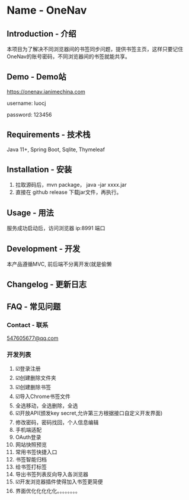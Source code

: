 # Name - OneNav

## Introduction - 介绍
本项目为了解决不同浏览器间的书签同步问题，提供书签主页，这样只要记住OneNav的账号密码，不同浏览器间的书签就能共享。


## Demo - Demo站

https://onenav.ianimechina.com

username: luocj

password: 123456

## Requirements - 技术栈

Java 11+, Spring Boot, Sqlite, Thymeleaf

## Installation - 安装

1. 拉取源码后，mvn package， java -jar xxxx.jar
2. 直接在 github release 下载jar文件，再执行。
## Usage - 用法

服务成功启动后，访问浏览器 ip:8991 端口

## Development - 开发

本产品遵循MVC, 前后端不分离开发(就是偷懒

## Changelog - 更新日志



## FAQ - 常见问题

### Contact - 联系

547605677@qq.com

### 开发列表
1. ☑️登录注册
2. ☑️创建删除文件夹
3. ☑️创建删除书签
4. ☑️导入Chrome书签文件
5. 全选移动，全选删除，全选
6. ☑️开放API(颁发key secret,允许第三方根据接口自定义开发界面)
7. 修改密码，密码找回，个人信息编辑
8. 手机端适配
9. OAuth登录
10. 网站快照预览
11. 常用书签快捷入口
12. 书签智能归档
13. 给书签打标签
14. 导出书签列表反向导入各浏览器
15. ☑️开发浏览器插件使得加入书签更简便
16. 界面优化化化化化。。。。。。。。